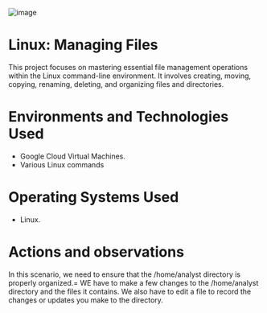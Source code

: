 ![image](https://github.com/user-attachments/assets/09fb938b-03bf-4fb0-aca2-99b2b21024b0)

# Linux: Managing Files
This project focuses on mastering essential file management operations within the Linux command-line environment. It involves creating, moving, copying, renaming, deleting, and organizing files and directories.

# Environments and Technologies Used</h2>
- Google Cloud Virtual Machines.
- Various Linux commands 

# Operating Systems Used </h2>
- Linux.

# Actions and observations
In this scenario, we need to ensure that the /home/analyst directory is properly organized.=
WE have to make a few changes to the /home/analyst directory and the files it contains.
We also have to edit a file to record the changes or updates you make to the directory.
